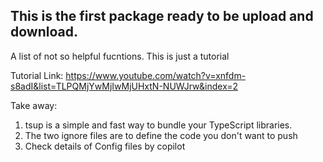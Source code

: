 ## This is the first package ready to be upload and download.


A list of not so helpful fucntions. This is just a tutorial

Tutorial Link: https://www.youtube.com/watch?v=xnfdm-s8adI&list=TLPQMjYwMjIwMjUHxtN-NUWJrw&index=2

Take away:
1. tsup is a simple and fast way to bundle your TypeScript libraries.
2. The two ignore files are to define the code you don't want to push
3. Check details of Config files by copilot